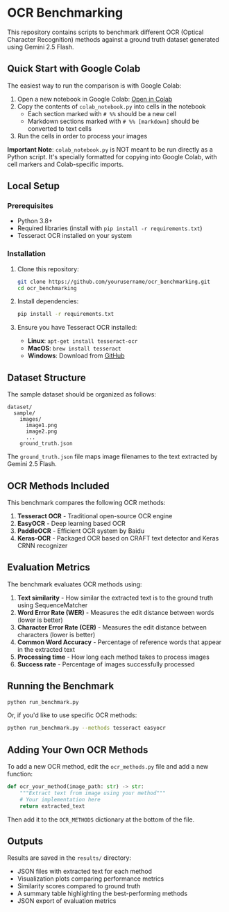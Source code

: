 # OCR Benchmarking

This repository contains scripts to benchmark different OCR (Optical Character Recognition) methods against a ground truth dataset generated using Gemini 2.5 Flash.

## Quick Start with Google Colab

The easiest way to run the comparison is with Google Colab:

1. Open a new notebook in Google Colab: [Open in Colab](https://colab.research.google.com)
2. Copy the contents of `colab_notebook.py` into cells in the notebook
   - Each section marked with `# %%` should be a new cell
   - Markdown sections marked with `# %% [markdown]` should be converted to text cells
3. Run the cells in order to process your images

**Important Note**: `colab_notebook.py` is NOT meant to be run directly as a Python script. It's specially formatted for copying into Google Colab, with cell markers and Colab-specific imports.

## Local Setup

### Prerequisites

- Python 3.8+
- Required libraries (install with `pip install -r requirements.txt`)
- Tesseract OCR installed on your system

### Installation

1. Clone this repository:
   ```bash
   git clone https://github.com/yourusername/ocr_benchmarking.git
   cd ocr_benchmarking
   ```

2. Install dependencies:
   ```bash
   pip install -r requirements.txt
   ```

3. Ensure you have Tesseract OCR installed:
   - **Linux**: `apt-get install tesseract-ocr`
   - **MacOS**: `brew install tesseract`
   - **Windows**: Download from [GitHub](https://github.com/UB-Mannheim/tesseract/wiki)

## Dataset Structure

The sample dataset should be organized as follows:

```
dataset/
  sample/
    images/
      image1.png
      image2.png
      ...
    ground_truth.json
```

The `ground_truth.json` file maps image filenames to the text extracted by Gemini 2.5 Flash.

## OCR Methods Included

This benchmark compares the following OCR methods:

1. **Tesseract OCR** - Traditional open-source OCR engine
2. **EasyOCR** - Deep learning based OCR
3. **PaddleOCR** - Efficient OCR system by Baidu
4. **Keras-OCR** - Packaged OCR based on CRAFT text detector and Keras CRNN recognizer

## Evaluation Metrics

The benchmark evaluates OCR methods using:

1. **Text similarity** - How similar the extracted text is to the ground truth using SequenceMatcher
2. **Word Error Rate (WER)** - Measures the edit distance between words (lower is better)
3. **Character Error Rate (CER)** - Measures the edit distance between characters (lower is better) 
4. **Common Word Accuracy** - Percentage of reference words that appear in the extracted text
5. **Processing time** - How long each method takes to process images
6. **Success rate** - Percentage of images successfully processed

## Running the Benchmark

```bash
python run_benchmark.py
```

Or, if you'd like to use specific OCR methods:

```bash
python run_benchmark.py --methods tesseract easyocr
```

## Adding Your Own OCR Methods

To add a new OCR method, edit the `ocr_methods.py` file and add a new function:

```python
def ocr_your_method(image_path: str) -> str:
    """Extract text from image using your method"""
    # Your implementation here
    return extracted_text
```

Then add it to the `OCR_METHODS` dictionary at the bottom of the file.

## Outputs

Results are saved in the `results/` directory:
- JSON files with extracted text for each method
- Visualization plots comparing performance metrics
- Similarity scores compared to ground truth
- A summary table highlighting the best-performing methods
- JSON export of evaluation metrics
